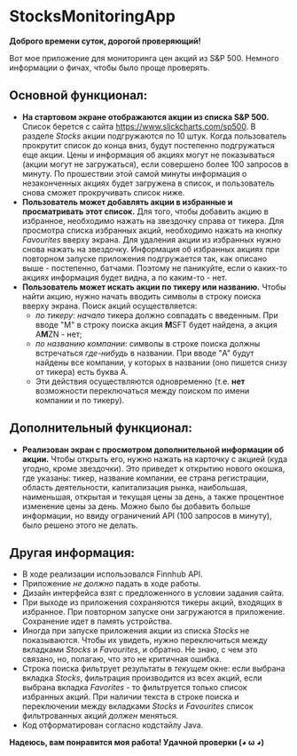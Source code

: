 # StocksMonitoringApp

**Доброго времени суток, дорогой проверяющий!**

Вот мое приложение для мониторинга цен акций из S&P 500. Немного информации о фичах, чтобы было проще проверять.

## Основной функционал:
* **На стартовом экране отображаются акции из списка S&P 500.** Список берется с сайта https://www.slickcharts.com/sp500. В разделе *Stocks* акции подгружаются по 10 штук. Когда пользователь прокрутит список до конца вниз, будут постепенно подгружаться еще акции. Цены и информация об акциях могут не показываться (акции могут не загружаться), если совершено более 100 запросов в минуту. По прошествии этой самой минуты информация о незаконченных акциях будет загружена в список, и пользователь снова сможет прокручивать список ниже.
* **Пользователь может добавлять акции в избранные и просматривать этот список.** Для того, чтобы добавить акцию в избранное, необходимо нажать на звездочку справа от тикера. Для просмотра списка избранных акций, необходимо нажать на кнопку *Favourites* вверху экрана. Для удаления акции из избранных нужно снова нажать на звездочку. Информация об избранных акциях при повторном запуске приложения подгружается так, как описано выше - постепенно, батчами. Поэтому не паникуйте, если о каких-то акциях информация будет видна, а по каким-то - нет.
* **Пользователь может искать акции по тикеру или названию.** Чтобы найти акцию, нужно начать вводить символы в строку поиска вверху экрана. Поиск акций осуществляется:
  * *по тикеру*: *начало* тикера должно совпадать с введенным. При вводе "M" в строку поиска акция **M**SFT будет найдена, а акция A**M**ZN - нет;
  * *по названию компании*: символы в строке поиска должны встречаться *где-нибудь* в названии. При вводе "A" будут найдены все компании, у которых в названии (оно пишется снизу от тикера) есть буква A.
  * Эти действия осуществляются одновременно (т.е. **нет** возможности переключаться между поиском по имени компании и по тикеру).

## Дополнительный функционал:
* **Реализован экран с просмотром дополнительной информации об акции.** Чтобы открыть его, нужно нажать на карточку с акцией (куда угодно, кроме звездочки). Это приведет к открытию нового окошка, где указаны: тикер, название компании, ее страна регистрации, область деятельности, капитализация рынка, наибольшая, наименьшая, открытая и текущая цены за день, а также процентное изменение цены за день. Можно было бы добавить больше информации, но ввиду ограничений API (100 запросов в минуту), было решено этого не делать.

## Другая информация:
* В ходе реализации использовался Finnhub API.
* Приложение *не должно* падать в ходе работы.
* Дизайн интерфейса взят с предложенного в условии задания сайта.
* При выходе из приложения сохраняются тикеры акций, входящих в избранное. При повторном запуске они загружаются в приложение. Сохранение идет в память устройства.
* Иногда при запуске приложения акции из списка *Stocks* не показываются. Чтобы их увидеть, нужно переключиться между вкладками *Stocks* и *Favourites*, и обратно. Не знаю, с чем это связано, но, полагаю, что это не критичная ошибка.
* Строка поиска фильтрует результаты в *текущем* окне: если выбрана вкладка *Stocks*, фильтрация производится из всех акций, если выбрана вкладка *Favorites* - то фильтруется только список избранных акций. При наличии текста в строке поиска и переключении между вкладками *Stocks* и *Favourites* список фильтрованных акций *должен* меняться.
* Код отформатирован согласно кодстайлу Java.

**Надеюсь, вам понравится моя работа! Удачной проверки (◕ ω ◕)**
